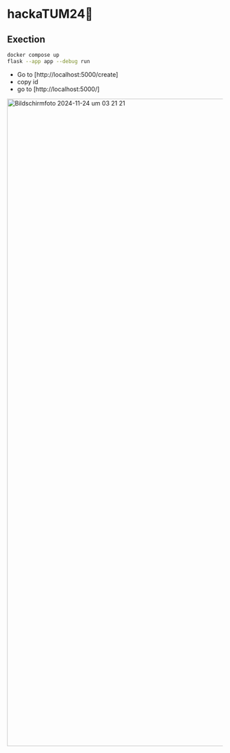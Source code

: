 # hackaTUM24🚀

## Exection

```sh
docker compose up
flask --app app --debug run
```

- Go to [http://localhost:5000/create]
- copy id
- go to [http://localhost:5000/<id>]



<img width="1512" alt="Bildschirmfoto 2024-11-24 um 03 21 21" src="https://github.com/user-attachments/assets/def9c0ba-17df-4909-857a-8ef2d4d5153a">
